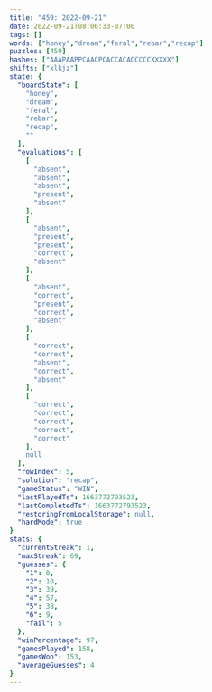 ```yaml
---
title: "459: 2022-09-21"
date: 2022-09-21T08:06:33-07:00
tags: []
words: ["honey","dream","feral","rebar","recap"]
puzzles: [459]
hashes: ["AAAPAAPPCAACPCACCACACCCCCXXXXX"]
shifts: ["xlkjz"]
state: {
  "boardState": [
    "honey",
    "dream",
    "feral",
    "rebar",
    "recap",
    ""
  ],
  "evaluations": [
    [
      "absent",
      "absent",
      "absent",
      "present",
      "absent"
    ],
    [
      "absent",
      "present",
      "present",
      "correct",
      "absent"
    ],
    [
      "absent",
      "correct",
      "present",
      "correct",
      "absent"
    ],
    [
      "correct",
      "correct",
      "absent",
      "correct",
      "absent"
    ],
    [
      "correct",
      "correct",
      "correct",
      "correct",
      "correct"
    ],
    null
  ],
  "rowIndex": 5,
  "solution": "recap",
  "gameStatus": "WIN",
  "lastPlayedTs": 1663772793523,
  "lastCompletedTs": 1663772793523,
  "restoringFromLocalStorage": null,
  "hardMode": true
}
stats: {
  "currentStreak": 1,
  "maxStreak": 69,
  "guesses": {
    "1": 0,
    "2": 10,
    "3": 39,
    "4": 57,
    "5": 38,
    "6": 9,
    "fail": 5
  },
  "winPercentage": 97,
  "gamesPlayed": 158,
  "gamesWon": 153,
  "averageGuesses": 4
}
---
```


<!-- more -->
